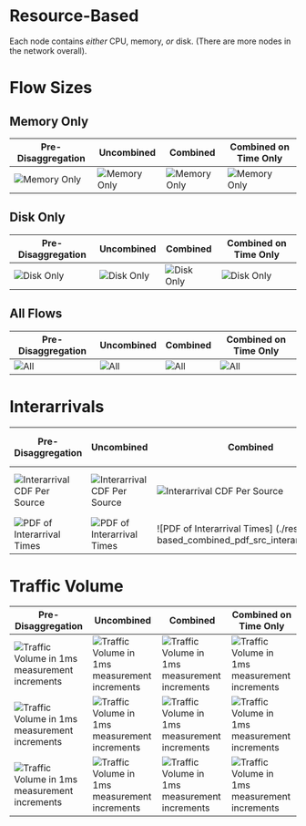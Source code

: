 Resource-Based
==========

Each node contains *either* CPU, memory, *or* disk. (There are more nodes in the network overall).

Flow Sizes
==========

Memory Only
-----------

Pre-Disaggregation | Uncombined | Combined |Combined on Time Only
-------------------|------------|----------|---------------------
![Memory Only](./nic_memflowsizes_cdf.png)|![Memory Only](./res-based_plain_memflowsizes_cdf.png)|![Memory Only](./res-based_combined_memflowsizes_cdf.png)|![Memory Only](./res-based_timeonly_memflowsizes_cdf.png)

Disk Only
---------

Pre-Disaggregation | Uncombined | Combined |Combined on Time Only
-------------------|------------|----------|---------------------
![Disk Only](./nic_diskflowsizes_cdf.png)|![Disk Only](./res-based_plain_diskflowsizes_cdf.png) |![Disk Only](./res-based_combined_diskflowsizes_cdf.png) |![Disk Only](./res-based_timeonly_diskflowsizes_cdf.png)

All Flows
---------

Pre-Disaggregation | Uncombined | Combined |Combined on Time Only
-------------------|------------|----------|---------------------
![All](./nic_allflowsizes_cdf.png) | ![All](./res-based_plain_allflowsizes_cdf.png)        |![All](./res-based_combined_allflowsizes_cdf.png)        |![All](./res-based_timeonly_allflowsizes_cdf.png)

Interarrivals
=============

Pre-Disaggregation | Uncombined | Combined |Combined on Time Only
-------------------|------------|----------|---------------------
 ![Interarrival CDF Per Source](./nic_comparefit_cdf_src_interarrivals.png)|![Interarrival CDF Per Source](./res-based_plain_comparefit_cdf_src_interarrivals.png)| ![Interarrival CDF Per Source](./res-based_combined_comparefit_cdf_src_interarrivals.png)|![Interarrival CDF Per Source](./res-based_timeonly_comparefit_cdf_src_interarrivals.png)
 ![PDF of Interarrival Times](./nic_pdf_src_interarrivals.png)             |![PDF of Interarrival Times](./res-based_plain_pdf_src_interarrivals.png)             | ![PDF of Interarrival Times]  (./res-based_combined_pdf_src_interarrivals.png)             |![PDF of Interarrival Times](./res-based_timeonly_pdf_src_interarrivals.png)             

Traffic Volume
==============

Pre-Disaggregation | Uncombined | Combined |Combined on Time Only
-------------------|------------|----------|---------------------
![Traffic Volume in 1ms measurement increments](./nic_trafficvolume.png)|![Traffic Volume in 1ms measurement increments](./res-based_plain_trafficvolume.png)      | ![Traffic Volume in 1ms measurement increments](./res-based_combined_trafficvolume.png)|![Traffic Volume in 1ms measurement increments](./res-based_timeonly_trafficvolume.png)
 ![Traffic Volume in 1ms measurement increments](./nic_cdf_trafficvolume.png)|![Traffic Volume in 1ms measurement increments](./res-based_plain_cdf_trafficvolume.png)  | ![Traffic Volume in 1ms measurement increments](./res-based_combined_cdf_trafficvolume.png)|![Traffic Volume in 1ms measurement increments](./res-based_timeonly_cdf_trafficvolume.png)
 ![Traffic Volume in 1ms measurement increments](./nic_derivative_trafficvolume.png)|![Traffic Volume in 1ms measurement increments](./res-based_plain_derivative_trafficvolume.png)  | ![Traffic Volume in 1ms measurement increments](./res-based_combined_derivative_trafficvolume.png)|![Traffic Volume in 1ms measurement increments](./res-based_timeonly_derivative_trafficvolume.png)

